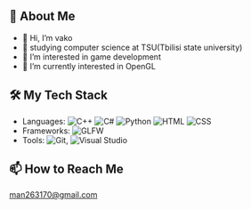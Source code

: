 ## 🌟 About Me
- 👋 Hi, I’m vako
- 👀 studying computer science at TSU(Tbilisi state university) 
- 👀 I’m interested in game development
- 🌱 I’m currently interested in OpenGL


## 🛠️ My Tech Stack
- Languages: ![C++](https://img.shields.io/badge/-C++-00599C?logo=c%2b%2b&logoColor=white)
  ![C#](https://img.shields.io/badge/-C%23-239120?logo=c-sharp&logoColor=white)
  ![Python](https://img.shields.io/badge/-Python-3776AB?logo=python&logoColor=white)
  ![HTML](https://img.shields.io/badge/-HTML5-E34F26?logo=html5&logoColor=white)
  ![CSS](https://img.shields.io/badge/-CSS3-1572B6?logo=css3&logoColor=white)
- Frameworks: ![GLFW](https://img.shields.io/badge/-GLFW-000000?logo=opengl&logoColor=white)
- Tools: ![Git](https://img.shields.io/badge/-Git-F05032?logo=git&logoColor=white), ![Visual Studio](https://img.shields.io/badge/-Visual%20Studio-5C2D91?logo=visual-studio&logoColor=white)

## 📫 How to Reach Me
man263170@gmail.com


<!---
vakje/vakje is a ✨ special ✨ repository because its `README.md` (this file) appears on your GitHub profile.
You can click the Preview link to take a look at your changes.
--->
